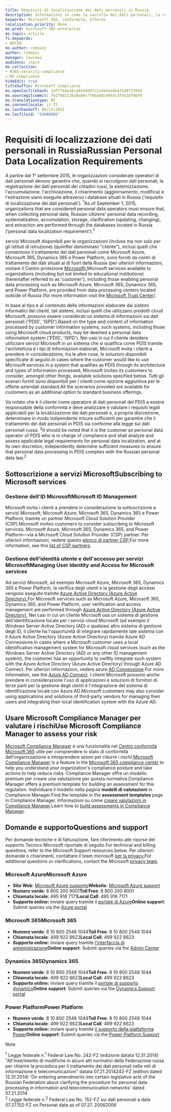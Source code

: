 ```yaml
---
title: Requisiti di localizzazione dei dati personali in Russia
description: Informazioni su come la raccolta dei dati personali, la registrazione dei dati personali dei cittadini russi, la sistematizzazione, l'accumulazione, l'archiviazione, il chiarimento e l'estrazione vengono eseguite in servizi Microsoft e database situati in Russia.
keywords: Microsoft 365, conformità, offerte
localization_priority: None
ms.prod: microsoft-365-enterprise
ms.topic: article
f1.keywords:
- NOCSH
ms.author: robmazz
author: robmazz
manager: laurawi
audience: itpro
ms.collection:
- M365-security-compliance
- MS-Compliance
hideEdit: true
titleSuffix: Microsoft Compliance
ms.openlocfilehash: 1dff74da16ca0a58dd7c11445ee4b435d8737855
ms.sourcegitcommit: fb379d1110a9a86c7f9bab8c484dc3f4b3dfd6f0
ms.translationtype: MT
ms.contentlocale: it-IT
ms.lasthandoff: 06/23/2021
ms.locfileid: "53088905"
---
```

# <a name="russian-personal-data-localization-requirements"></a><span data-ttu-id="c486b-104">Requisiti di localizzazione dei dati personali in Russia</span><span class="sxs-lookup"><span data-stu-id="c486b-104">Russian Personal Data Localization Requirements</span></span>

<span data-ttu-id="c486b-105">A partire dal 1° settembre 2015, le organizzazioni considerate operatori di dati personali devono garantire che, quando si raccolgono dati personali, la registrazione dei dati personali dei cittadini russi, la sistemizzazione, l'accumulazione, l'archiviazione, il chiarimento (aggiornamento, modifica) e l'estrazione siano eseguite attraverso i database situati in Russia ('requisito di localizzazione dei dati personali'). <sup>1</sup></span><span class="sxs-lookup"><span data-stu-id="c486b-105">As of September 1, 2015, organizations that are considered personal data operators must ensure that, when collecting personal data, Russian citizens' personal data recording, systematization, accumulation, storage, clarification (updating, changing), and extraction are performed through the databases located in Russia ('personal data localization requirement').<sup>1</sup></span></span>

<span data-ttu-id="c486b-106">servizi Microsoft disponibili per le organizzazioni (incluse ma non solo per gli istituti di istruzione) (quiinfter denominato "cliente"), inclusi quelli che consentono il trattamento dei dati personali come Microsoft Azure, Microsoft 365, Dynamics 365 e Power Platform, sono forniti da centri di trattamento dei dati situati al di fuori della Russia (per ulteriori informazioni, visitare il Centro protezione [Microsoft).](https://www.microsoft.com/trust-center)</span><span class="sxs-lookup"><span data-stu-id="c486b-106">Microsoft services available to organizations (including but not limited to educational institutions) (hereinafter referred to as 'customer'), including those enabling personal data processing such as Microsoft Azure, Microsoft 365, Dynamics 365, and Power Platform, are provided from data processing centers located outside of Russia (for more information visit the [Microsoft Trust Center](https://www.microsoft.com/trust-center)).</span></span>

<span data-ttu-id="c486b-107">In base al tipo e al contenuto delle informazioni elaborate dai sistemi informatici dei clienti, tali sistemi, inclusi quelli che utilizzano prodotti cloud Microsoft, possono essere considerati un sistema di informazioni sui dati personali ('PDIS', 'ISPD').</span><span class="sxs-lookup"><span data-stu-id="c486b-107">Based on the type and content of information processed by customer information systems, such systems, including those using Microsoft cloud products, may be deemed a personal data information system ('PDIS', 'ISPD').</span></span> <span data-ttu-id="c486b-108">Nei casi in cui il cliente desidera utilizzare servizi Microsoft in un sistema che si qualifica come PDIS tramite l'architettura e i tipi di informazioni elaborati, Microsoft invita i clienti a prendere in considerazione, tra le altre cose, le soluzioni disponibili specificate di seguito.</span><span class="sxs-lookup"><span data-stu-id="c486b-108">In cases where the customer would like to use Microsoft services in a system that qualifies as PDIS through its architecture and types of information processed, Microsoft invites its customers to consider, amongst other things, available solutions specified below.</span></span> <span data-ttu-id="c486b-109">Tutti gli scenari forniti sono disponibili per i clienti come opzione aggiuntiva per le offerte aziendali standard.</span><span class="sxs-lookup"><span data-stu-id="c486b-109">All the scenarios provided are available for customers as an additional option to standard business offerings.</span></span>

<span data-ttu-id="c486b-110">Va notato che è il cliente come operatore di dati personali del PDIS a essere responsabile della conformità e deve analizzare e valutare i requisiti legali applicabili per la localizzazione dei dati personali e, a propria discrezione, determinare in modo indipendente misure sufficienti per garantire che il trattamento dei dati personali in PDIS sia conforme alla legge sui dati personali russa. <sup>2</sup></span><span class="sxs-lookup"><span data-stu-id="c486b-110">It should be noted that it is the customer as personal data operator of PDIS who is in charge of compliance and shall analyze and assess applicable legal requirements for personal data localization, and at its own discretion, independently determine sufficient measures to ensure that personal data processing in PDIS complies with the Russian personal data law.<sup>2</sup></span></span>

## <a name="subscribing-to-microsoft-services"></a><span data-ttu-id="c486b-111">Sottoscrizione a servizi Microsoft</span><span class="sxs-lookup"><span data-stu-id="c486b-111">Subscribing to Microsoft services</span></span>

### <a name="microsoft-id-management"></a><span data-ttu-id="c486b-112">Gestione dell'ID Microsoft</span><span class="sxs-lookup"><span data-stu-id="c486b-112">Microsoft ID Management</span></span>

<span data-ttu-id="c486b-113">Microsoft invita i clienti a prendere in considerazione la sottoscrizione a servizi Microsoft; Microsoft Azure, Microsoft 365, Dynamics 365 e Power Platform, tramite un partner Microsoft Cloud Solution Provider (CSP).</span><span class="sxs-lookup"><span data-stu-id="c486b-113">Microsoft invites customers to consider subscribing to Microsoft services; Microsoft Azure, Microsoft 365, Dynamics 365, and Power Platform—via a Microsoft Cloud Solution Provider (CSP) partner.</span></span> <span data-ttu-id="c486b-114">Per ulteriori informazioni, vedere questo [elenco di partner CSP.](https://pinpoint.microsoft.com/search?type=services&campaign=691)</span><span class="sxs-lookup"><span data-stu-id="c486b-114">For more information, see this [list of CSP partners](https://pinpoint.microsoft.com/search?type=services&campaign=691).</span></span>

### <a name="managing-user-identity-and-access-for-microsoft-services"></a><span data-ttu-id="c486b-115">Gestione dell'identità utente e dell'accesso per servizi Microsoft</span><span class="sxs-lookup"><span data-stu-id="c486b-115">Managing User Identity and Access for Microsoft services</span></span>

<span data-ttu-id="c486b-116">Ad servizi Microsoft, ad esempio Microsoft Azure, Microsoft 365, Dynamics 365 e Power Platform, la verifica degli utenti e la gestione degli accessi vengono eseguite tramite [Azure Active Directory (Azure Active Directory).](https://azure.microsoft.com/services/active-directory/)</span><span class="sxs-lookup"><span data-stu-id="c486b-116">For Microsoft services such as Microsoft Azure, Microsoft 365, Dynamics 365, and Power Platform, user verification and access management are performed through [Azure Active Directory (Azure Active Directory)](https://azure.microsoft.com/services/active-directory/).</span></span> <span data-ttu-id="c486b-117">Nei casi in cui un cliente Microsoft usa un sistema di gestione dell'identificazione locale per i servizi cloud Microsoft (ad esempio il Windows Server Active Directory (AD) o qualsiasi altro sistema di gestione degli ID, il cliente ha l'opportunità di integrare rapidamente tale sistema con il Azure Active Directory (Azure Active Directory) tramite Azure AD Connessione.</span><span class="sxs-lookup"><span data-stu-id="c486b-117">In cases where a Microsoft customer uses a local identification management system for Microsoft cloud services (such as the Windows Server Active Directory (AD) or any other ID management system), the customer has an opportunity to swiftly integrate such system with the Azure Active Directory (Azure Active Directory) through Azure AD Connect.</span></span> <span data-ttu-id="c486b-118">Per ulteriori informazioni, vedere azure [AD Connessione](/azure/active-directory/cloud-provisioning/).</span><span class="sxs-lookup"><span data-stu-id="c486b-118">For more information, see the [Azure AD Connect](/azure/active-directory/cloud-provisioning/).</span></span> <span data-ttu-id="c486b-119">I clienti Microsoft possono anche prendere in considerazione l'uso di applicazioni e soluzioni di fornitori di terze parti per la gestione degli utenti e l'integrazione del sistema di identificazione locale con Azure AD.</span><span class="sxs-lookup"><span data-stu-id="c486b-119">Microsoft customers may also consider using applications and solutions of third-party vendors for managing their users and integrating their local identification system with the Azure AD.</span></span>

## <a name="use-microsoft-compliance-manager-to-assess-your-risk"></a><span data-ttu-id="c486b-120">Usare Microsoft Compliance Manager per valutare i rischi</span><span class="sxs-lookup"><span data-stu-id="c486b-120">Use Microsoft Compliance Manager to assess your risk</span></span>

<span data-ttu-id="c486b-121">[Microsoft Compliance Manager](/microsoft-365/compliance/compliance-manager) è una funzionalità nel [Centro conformità Microsoft 365](/microsoft-365/compliance/microsoft-365-compliance-center) utile per comprendere lo stato di conformità dell'organizzazione e intraprendere azioni per ridurre i rischi.</span><span class="sxs-lookup"><span data-stu-id="c486b-121">[Microsoft Compliance Manager](/microsoft-365/compliance/compliance-manager) is a feature in the [Microsoft 365 compliance center](/microsoft-365/compliance/microsoft-365-compliance-center) to help you understand your organization's compliance posture and take actions to help reduce risks.</span></span> <span data-ttu-id="c486b-122">Compliance Manager offre un modello premium per creare una valutazione per questa normativa.</span><span class="sxs-lookup"><span data-stu-id="c486b-122">Compliance Manager offers a premium template for building an assessment for this regulation.</span></span> <span data-ttu-id="c486b-123">Individuare il modello nella pagina **modelli di valutazioni** in Compliance Manager.</span><span class="sxs-lookup"><span data-stu-id="c486b-123">Find the template in the **assessment templates** page in Compliance Manager.</span></span> <span data-ttu-id="c486b-124">Informazioni su come [creare valutazioni in Compliance Manager](/microsoft-365/compliance/compliance-manager-assessments).</span><span class="sxs-lookup"><span data-stu-id="c486b-124">Learn how to [build assessments in Compliance Manager](/microsoft-365/compliance/compliance-manager-assessments).</span></span>

## <a name="questions-and-support"></a><span data-ttu-id="c486b-125">Domande e supporto</span><span class="sxs-lookup"><span data-stu-id="c486b-125">Questions and support</span></span>

<span data-ttu-id="c486b-126">Per domande tecniche e di fatturazione, fare riferimento alle risorse del supporto Tecnico Microsoft riportate di seguito.</span><span class="sxs-lookup"><span data-stu-id="c486b-126">For technical and billing questions, refer to the Microsoft Support resources below.</span></span> <span data-ttu-id="c486b-127">Per ulteriori domande o chiarimenti, contattare il team microsoft [per la privacy.](https://support.microsoft.com/gp/privacy-page)</span><span class="sxs-lookup"><span data-stu-id="c486b-127">For additional questions or clarifications, contact the Microsoft [privacy team](https://support.microsoft.com/gp/privacy-page).</span></span>

### <a name="microsoft-azure"></a><span data-ttu-id="c486b-128">Microsoft Azure</span><span class="sxs-lookup"><span data-stu-id="c486b-128">Microsoft Azure</span></span>

- <span data-ttu-id="c486b-129">**Sito Web**: [Microsoft Azure supporto](https://aka.ms/GetAzureSupport)</span><span class="sxs-lookup"><span data-stu-id="c486b-129">**Website**: [Microsoft Azure support](https://aka.ms/GetAzureSupport)</span></span>
- <span data-ttu-id="c486b-130">**Numero verde**: 8 800 200 8001</span><span class="sxs-lookup"><span data-stu-id="c486b-130">**Toll Free**: 8 800 200 8001</span></span>
- <span data-ttu-id="c486b-131">**Chiamata locale**: 495 916 7171</span><span class="sxs-lookup"><span data-stu-id="c486b-131">**Local Call**: 495 916 7171</span></span>
- <span data-ttu-id="c486b-132">**Supporto online:** inviare query tramite il [portale di Azure](https://portal.azure.com)</span><span class="sxs-lookup"><span data-stu-id="c486b-132">**Online support**: Submit queries via the [Azure portal](https://portal.azure.com)</span></span>

### <a name="microsoft-365"></a><span data-ttu-id="c486b-133">Microsoft 365</span><span class="sxs-lookup"><span data-stu-id="c486b-133">Microsoft 365</span></span>

- <span data-ttu-id="c486b-134">**Numero verde**: 8 10 800 2548 1044</span><span class="sxs-lookup"><span data-stu-id="c486b-134">**Toll Free**: 8 10 800 2548 1044</span></span>
- <span data-ttu-id="c486b-135">**Chiamata locale**: 499 922 8623</span><span class="sxs-lookup"><span data-stu-id="c486b-135">**Local Call**: 499 922 8623</span></span>
- <span data-ttu-id="c486b-136">**Supporto online:** inviare query tramite [l'interfaccia di amministrazione](https://portal.office.com/)</span><span class="sxs-lookup"><span data-stu-id="c486b-136">**Online support**: Submit queries via the [Admin Center](https://portal.office.com/)</span></span>

### <a name="dynamics-365"></a><span data-ttu-id="c486b-137">Dynamics 365</span><span class="sxs-lookup"><span data-stu-id="c486b-137">Dynamics 365</span></span>

- <span data-ttu-id="c486b-138">**Numero verde**: 8 10 800 2548 1044</span><span class="sxs-lookup"><span data-stu-id="c486b-138">**Toll Free**: 8 10 800 2548 1044</span></span>
- <span data-ttu-id="c486b-139">**Chiamata locale**: 499 922 8623</span><span class="sxs-lookup"><span data-stu-id="c486b-139">**Local Call**: 499 922 8623</span></span>
- <span data-ttu-id="c486b-140">**Supporto online:** inviare query tramite il [portale di supporto dynamics](https://dynamics.microsoft.com/support/)</span><span class="sxs-lookup"><span data-stu-id="c486b-140">**Online support**: Submit queries via the [Dynamics Support portal](https://dynamics.microsoft.com/support/)</span></span>

### <a name="power-platform"></a><span data-ttu-id="c486b-141">Power Platform</span><span class="sxs-lookup"><span data-stu-id="c486b-141">Power Platform</span></span>

- <span data-ttu-id="c486b-142">**Numero verde**: 8 10 800 2548 1044</span><span class="sxs-lookup"><span data-stu-id="c486b-142">**Toll Free**: 8 10 800 2548 1044</span></span>
- <span data-ttu-id="c486b-143">**Chiamata locale**: 499 922 8623</span><span class="sxs-lookup"><span data-stu-id="c486b-143">**Local Call**: 499 922 8623</span></span>
- <span data-ttu-id="c486b-144">**Supporto online:** inviare query tramite [il supporto della piattaforma Power](/power-platform/admin/get-help-support)</span><span class="sxs-lookup"><span data-stu-id="c486b-144">**Online support**: Submit queries via the [Power Platform Support](/power-platform/admin/get-help-support)</span></span>

> [!NOTE]
> <span data-ttu-id="c486b-145"><sup>1</sup> Legge federale n.</span><span class="sxs-lookup"><span data-stu-id="c486b-145"><sup>1</sup> Federal Law No.</span></span> <span data-ttu-id="c486b-146">242-FZ (edizione datata 12.31.2014) "All'inserimento di modifiche in alcuni atti normativi della Federazione russa per chiarire la procedura per il trattamento dei dati personali nelle reti di informazione e telecomunicazioni" datata 07.21.2014</span><span class="sxs-lookup"><span data-stu-id="c486b-146">242-FZ (edition dated 12.31.2014) 'On entering amendments into certain legislative acts of the Russian Federation about clarifying the procedure for personal data processing in information and telecommunication networks' dated 07.21.2014</span></span> <br>
> <span data-ttu-id="c486b-147"><sup>2</sup> Legge federale n.</span><span class="sxs-lookup"><span data-stu-id="c486b-147"><sup>2</sup> Federal Law No.</span></span> <span data-ttu-id="c486b-148">152-FZ sui dati personali a data 07.27.</span><span class="sxs-lookup"><span data-stu-id="c486b-148">152-FZ on Personal data as of 07.27.</span></span> <span data-ttu-id="c486b-149">2006</span><span class="sxs-lookup"><span data-stu-id="c486b-149">2006</span></span><br>
